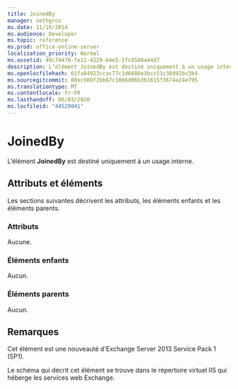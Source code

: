 ```yaml
---
title: JoinedBy
manager: sethgros
ms.date: 11/16/2014
ms.audience: Developer
ms.topic: reference
ms.prod: office-online-server
localization_priority: Normal
ms.assetid: 49c74470-fe11-4229-b4e5-1fc8588a44d7
description: L’élément JoinedBy est destiné uniquement à un usage interne.
ms.openlocfilehash: 61fa84923ccac77c1d6686e3bcc51c30d92bc3b4
ms.sourcegitcommit: 88ec988f2bb67c1866d06b361615f3674a24e795
ms.translationtype: MT
ms.contentlocale: fr-FR
ms.lasthandoff: 06/03/2020
ms.locfileid: "44529041"
---
```

# <a name="joinedby"></a>JoinedBy

L’élément **JoinedBy** est destiné uniquement à un usage interne. 

## <a name="attributes-and-elements"></a>Attributs et éléments

Les sections suivantes décrivent les attributs, les éléments enfants et les éléments parents.
  
### <a name="attributes"></a>Attributs

Aucune.
  
### <a name="child-elements"></a>Éléments enfants

Aucun.
  
### <a name="parent-elements"></a>Éléments parents

Aucun.
  
## <a name="remarks"></a>Remarques

Cet élément est une nouveauté d'Exchange Server 2013 Service Pack 1 (SP1).
  
Le schéma qui décrit cet élément se trouve dans le répertoire virtuel IIS qui héberge les services web Exchange.
  

